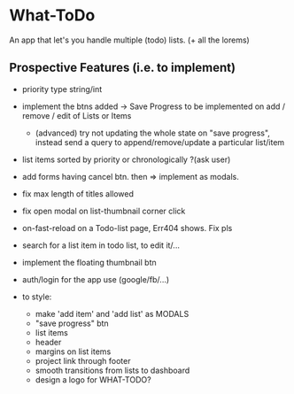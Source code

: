 # What-ToDo

An app that let's you handle multiple (todo) lists. (+ all the lorems)

## Prospective Features (i.e. to implement)

- priority type string/int
- implement the btns added -> Save Progress to be implemented on add / remove / edit of Lists or Items
  - (advanced) try not updating the whole state on "save progress", instead send a query to append/remove/update a particular list/item
- list items sorted by priority or chronologically ?(ask user)
- add forms having cancel btn. then => implement as modals.
- fix max length of titles allowed
- fix open modal on list-thumbnail corner click
- on-fast-reload on a Todo-list page, Err404 shows. Fix pls
- search for a list item in todo list, to edit it/...
- implement the floating thumbnail btn
- auth/login for the app use (google/fb/...)
- to style:

  - make 'add item' and 'add list' as MODALS
  - "save progress" btn
  - list items
  - header
  - margins on list items
  - project link through footer
  - smooth transitions from lists to dashboard
  - design a logo for WHAT-TODO?
